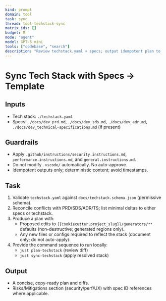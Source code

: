 ```yaml
---
kind: prompt
domain: tool
task: sync
thread: tool-techstack-sync
matrix_ids: []
budget: M
mode: "agent"
model: GPT-5 mini
tools: ["codebase", "search"]
description: "Review techstack.yaml + specs; output idempotent plan to sync cookiecutter defaults and generators."
---
```


# Sync Tech Stack with Specs → Template

## Inputs

- Tech stack: `./techstack.yaml`
- Specs: `./docs/dev_prd.md`, `./docs/dev_sds.md`, `./docs/dev_adr.md`, `./docs/dev_technical-specifications.md` (if present)

## Guardrails

- Apply `.github/instructions/security.instructions.md`, `performance.instructions.md`, and `general.instructions.md`.
- Do not modify `.vscode/` automatically. No auto-approve.
- Idempotent outputs only; deterministic content; avoid timestamps.

## Task

1. Validate `techstack.yaml` against `docs/techstack.schema.json` (permissive schema).
2. Reconcile conflicts with PRD/SDS/ADR/TS; list minimal deltas to either specs or techstack.
3. Produce a plan with:
   - Proposed edits to `{{cookiecutter.project_slug}}/generators/**` defaults (non-destructive; generated regions only).
   - Any new files or configs required to reflect the stack (document only; do not auto-apply).
4. Provide the command sequence to run locally:
   - `just plan-techstack` (review diff)
   - `just sync-techstack` (apply resolved stack)

## Output

- A concise, copy-ready plan and diffs.
- Risks/Mitigations section (security/perf/UX) with spec ID references where applicable.
